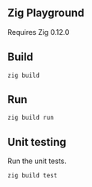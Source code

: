 ## Zig Playground

Requires Zig 0.12.0

## Build

```Shell
zig build
```

## Run

```Shell
zig build run
```

## Unit testing

Run the unit tests.

```Shell
zig build test
```
